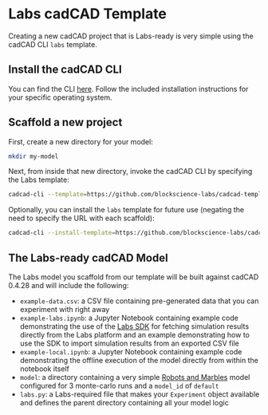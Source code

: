 # Labs cadCAD Template
Creating a new cadCAD project that is Labs-ready is very simple using the cadCAD CLI `labs` template.

## Install the cadCAD CLI
You can find the CLI [here](https://github.com/cadcad-org/cadcad-cli). Follow the included installation instructions for your specific operating system.

## Scaffold a new project
First, create a new directory for your model:
```bash
mkdir my-model
```

Next, from inside that new directory, invoke the cadCAD CLI by specifying the Labs template:
```bash
cadcad-cli --template=https://github.com/blockscience-labs/cadcad-template-labs
```

Optionally, you can install the `labs` template for future use (negating the need to specify the URL with each scaffold):
```bash
cadcad-cli --install-template=https://github.com/blockscience-labs/cadcad-template-labs --name=labs
```

## The Labs-ready cadCAD Model
The Labs model you scaffold from our template will be built against cadCAD 0.4.28 and will include the following:
- `example-data.csv`: a CSV file containing pre-generated data that you can experiment with right away
- `example-labs.ipynb`: a Jupyter Notebook containing example code demonstrating the use of the [Labs SDK](https://github.com/blockscience-labs/labs-sdk) for fetching simulation results directly from the Labs platform and an example demonstrating how to use the SDK to import simulation results from an exported CSV file
- `example-local.ipynb`: a Jupyter Notebook containing example code demonstrating the offline execution of the model directly from within the notebook itself
- `model`: a directory containing a very simple [Robots and Marbles](https://github.com/cadCAD-org/demos/tree/master/tutorials/robots_and_marbles) model configured for 3 monte-carlo runs and a `model_id` of `default`
- `labs.py`: a Labs-required file that makes your `Experiment` object available and defines the parent directory containing all your model logic
